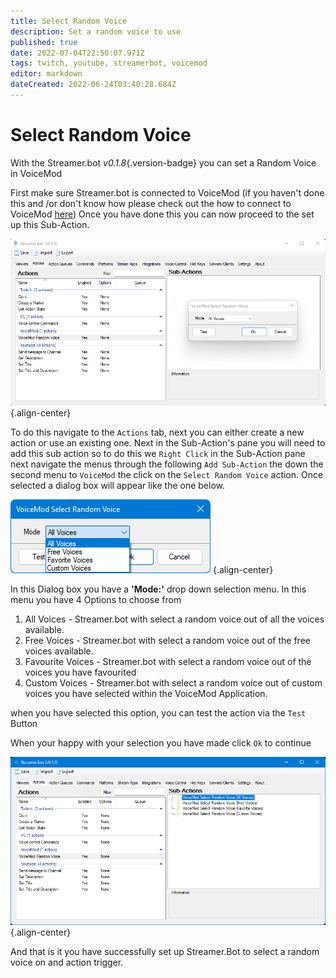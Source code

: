 ```yaml
---
title: Select Random Voice
description: Set a random voice to use
published: true
date: 2022-07-04T22:50:07.971Z
tags: twitch, youtube, streamerbot, voicemod
editor: markdown
dateCreated: 2022-06-24T03:40:28.684Z
---
```


# Select Random Voice

With the Streamer.bot *v0.1.8*{.version-badge} you can set a Random Voice in VoiceMod


First make sure Streamer.bot is connected to VoiceMod (if you haven't done this and /or don't know how please check out the how to connect to VoiceMod [here](/en/Integrations/VoiceMod)) Once you have done this you can now proceed to the set up this Sub-Action.

![random-voices.png](/voicemod/random-voices.png) {.align-center}

To do this navigate to the `Actions` tab, next you can either create a new action or use an existing one. Next in the Sub-Action's pane you will need to add this sub action so to do this we `Right Click` in the Sub-Action pane next navigate the menus through the following `Add Sub-Action` the down the second menu to `VoiceMod` the click on the `Select Random Voice` action. Once selected a dialog box will appear like the one below.


![dialog-box.png](/voicemod/dialog-box.png) {.align-center}

In this Dialog box you have a **'Mode:'** drop down selection menu. In this menu you have 4 Options to choose from
1. All Voices - Streamer.bot with select a random voice out of all the voices available.
2. Free Voices - Streamer.bot with select a random voice out of the free voices available.
3. Favourite Voices - Streamer.bot with select a random voice out of the voices you have favourited
4. Custom Voices - Streamer.bot with select a random voice out of custom voices you have selected within the VoiceMod Application.

when you have selected this option, you can test the action via the `Test` Button

When your happy with your selection you have made click `Ok` to continue


![select-random-voice-complete.png](/voicemod/select-random-voice-complete.png) {.align-center}

And that is it you have successfully set up Streamer.Bot to select a random voice on and action trigger.
